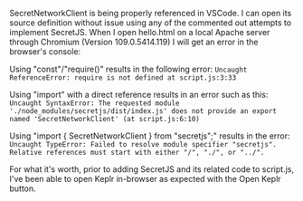SecretNetworkClient is being properly referenced in VSCode. I can open its source definition without issue using any of the commented out attempts to implement SecretJS.
When I open hello.html on a local Apache server through Chromium (Version 109.0.5414.119) I will get an error in the browser's console:

Using "const"/"require()" results in the following error:
    `Uncaught ReferenceError: require is not defined at script.js:3:33`

Using "import" with a direct reference results in an error such as this:
    `Uncaught SyntaxError: The requested module './node_modules/secretjs/dist/index.js' does not provide an export named 'SecretNetworkClient' (at script.js:6:10)`

Using "import { SecretNetworkClient } from "secretjs";" results in the error:
    `Uncaught TypeError: Failed to resolve module specifier "secretjs". Relative references must start with either "/", "./", or "../".`

For what it's worth, prior to adding SecretJS and its related code to script.js, I've been able to open Keplr in-browser as expected with the Open Keplr button.